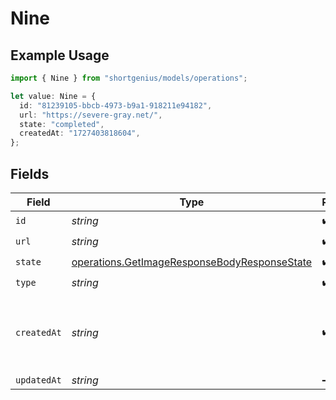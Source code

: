 # Nine

## Example Usage

```typescript
import { Nine } from "shortgenius/models/operations";

let value: Nine = {
  id: "81239105-bbcb-4973-b9a1-918211e94182",
  url: "https://severe-gray.net/",
  state: "completed",
  createdAt: "1727403818604",
};
```

## Fields

| Field                                                                                                        | Type                                                                                                         | Required                                                                                                     | Description                                                                                                  |
| ------------------------------------------------------------------------------------------------------------ | ------------------------------------------------------------------------------------------------------------ | ------------------------------------------------------------------------------------------------------------ | ------------------------------------------------------------------------------------------------------------ |
| `id`                                                                                                         | *string*                                                                                                     | :heavy_check_mark:                                                                                           | N/A                                                                                                          |
| `url`                                                                                                        | *string*                                                                                                     | :heavy_check_mark:                                                                                           | N/A                                                                                                          |
| `state`                                                                                                      | [operations.GetImageResponseBodyResponseState](../../models/operations/getimageresponsebodyresponsestate.md) | :heavy_check_mark:                                                                                           | N/A                                                                                                          |
| `type`                                                                                                       | *string*                                                                                                     | :heavy_check_mark:                                                                                           | N/A                                                                                                          |
| `createdAt`                                                                                                  | *string*                                                                                                     | :heavy_check_mark:                                                                                           | Date and time (ISO 8601) when the media was created.                                                         |
| `updatedAt`                                                                                                  | *string*                                                                                                     | :heavy_minus_sign:                                                                                           | N/A                                                                                                          |